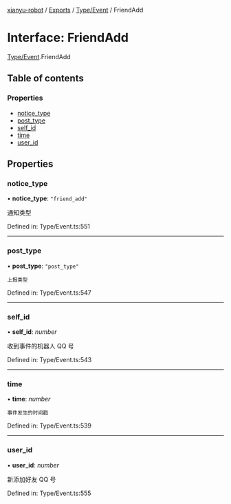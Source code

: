 [xianyu-robot](../README.md) / [Exports](../modules.md) / [Type/Event](../modules/type_event.md) / FriendAdd

# Interface: FriendAdd

[Type/Event](../modules/type_event.md).FriendAdd

## Table of contents

### Properties

- [notice\_type](type_event.friendadd.md#notice_type)
- [post\_type](type_event.friendadd.md#post_type)
- [self\_id](type_event.friendadd.md#self_id)
- [time](type_event.friendadd.md#time)
- [user\_id](type_event.friendadd.md#user_id)

## Properties

### notice\_type

• **notice\_type**: ``"friend_add"``

通知类型

Defined in: Type/Event.ts:551

___

### post\_type

• **post\_type**: ``"post_type"``

	上报类型

Defined in: Type/Event.ts:547

___

### self\_id

• **self\_id**: *number*

收到事件的机器人 QQ 号

Defined in: Type/Event.ts:543

___

### time

• **time**: *number*

	事件发生的时间戳

Defined in: Type/Event.ts:539

___

### user\_id

• **user\_id**: *number*

新添加好友 QQ 号

Defined in: Type/Event.ts:555
